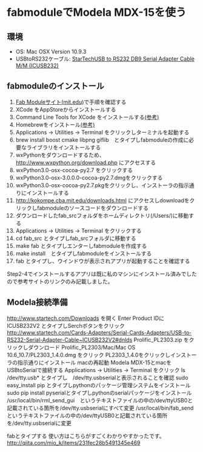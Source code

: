 fabmoduleでModela MDX-15を使う
==============================

環境
----
 * OS: Mac OSX Version 10.9.3
 * USBtoRS232ケーブル: [StarTechUSB to RS232 DB9 Serial Adapter Cable M/M (ICUSB232)](http://www.amazon.com/StarTech-RS232-Serial-Adapter-Cable/dp/B000067SNB/ref=sr_1_16?s=electronics&ie=UTF8&qid=1401599135&sr=1-16&keywords=star+tech+serial)


fabmoduleのインストール
-----------------------
1. [Fab Moduleサイト(mit.edu)](http://kokompe.cba.mit.edu/downloads.html)で手順を確認する
2. XCode をAppStoreからインストールする
3. Command Line Tools for XCode をインストールする[(参考)](http://qiita.com/3yatsu/items/47470091277d46f3fde2)
4. Homebrewをインストール[(参考)](http://qiita.com/b4b4r07/items/6efebc2f3d1cbbd393fc)  
5. Applications -> Utilities -> Terminal をクリックしターミナルを起動する
5. brew install boost cmake libpng giflib　とタイプしfabmoduleの作成に必要なライブラリをインストールする
6. wxPythonをダウンロードするため、http://www.wxpython.org/download.php にアクセスする
7. wxPython3.0-osx-cocoa-py2.7 をクリックする
8. wxPython3.0-osx-3.0.0.0-cocoa-py2.7.dmgをクリックする
9. wxPython3.0-osx-cocoa-py2.7.pkgをクリックし、インストーラの指示通りにインストールする
10. http://kokompe.cba.mit.edu/downloads.html にアクセスしdownloadをクリックしfabmoduleのソースコードをダウンロードする
11. ダウンロードしたfab_srcフォルダをホームディレクトリ(/Users/<your home>)に移動する
12. Applications -> Utilities -> Terminal をクリックする
13. cd fab_src とタイプしfab_srcフォルダに移動する
14. make fab とタイプしエンターしfabmoduleを作成する
15. make install　とタイプしfabmoduleをインストールする
16. fab とタイプし、ウインドウが表示されアプリが起動することを確認する

Step2-4でインストールするアプリは既に私のマシンにインストール済みでしたので参考サイトのリンクのみ記載しました。

Modela接続準備
--------------
 http://www.startech.com/Downloads を開く
 Enter Product IDに ICUSB232V2 とタイプしSerchボタンをクリック
 http://www.startech.com/Cards-Adapters/Serial-Cards-Adapters/USB-to-RS232-Serial-Adapter-Cable~ICUSB232V2#dnlds
 Prolific_PL2303.zip をクリックしダウンロード
 Prolific_PL2303/Mac/Mac OS 10.6_10.7/PL2303_1.4.0.dmg をクリック
 PL2303_1.4.0をクリックしインストーラの指示通りにインストール
 macの再起動
 Modela MDX-15とmacをUSBtoSerialで接続する
 Applications -> Utilities -> Terminal をクリック
 ls /dev/tty.usb* とタイプし　/dev/tty.usbserialと表示されることを確認
 sudo easy_install pip とタイプしpythonのパッケージ管理システムをインストール
 sudo pip install pyserialとタイプしpythonのserialパッケージをインストール
 /usr/local/bin/rml_send_gui　というテキストファイルの中の/dev/ttyUSB0と記載されている箇所を/dev/tty.usbserialにすべて変更
 /usr/local/bin/fab_sendというテキストファイルの中の/dev/ttyUSB0と記載されている箇所を/dev/tty.usbserialに変更
 
 fabとタイプする
 使い方はこちらがすごくわかりやすかったです。
 http://qiita.com/mio_k/items/231fec28b5491345e469
